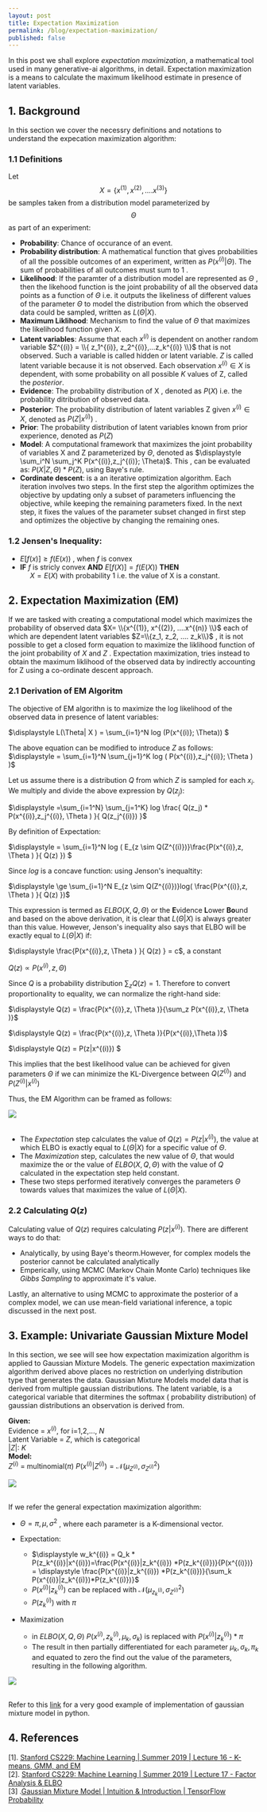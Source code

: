 ```yaml
---
layout: post
title: Expectation Maximization
permalink: /blog/expectation-maximization/
published: false
---
```


In this post we shall explore *expectation maximization*, a mathematical tool used in many generative-ai algorithms, in detail. Expectation maximization is a means to calculate the maximum likelihood estimate in presence of latent variables. 

## 1. Background
In this section we cover the necessry definitions and notations to understand the expecation maximization algorithm:  
### 1.1 Definitions
Let $$X= \{x^{(1)}, x^{(2)}, ....x^{(3)} \}$$ be samples taken from a distribution model parameterized by $$\Theta$$ as part of an experiment:   
* **Probability**: Chance of occurance of an event.   
* **Probability distribution**: A mathematical function that gives probabilities of all the possible outcomes of an experiment, written as  $P (x^{(i)} | \Theta )$. The sum of probabilities of all outcomes must sum to 1 .  
* **Likelihood**: If the paramter of a distribution model are represented as $\Theta$ , then the likehood function is the joint probability of all the observed data points as a function of $\Theta$ i.e. it outputs the likeliness of different values of the parameter $\Theta$ to model the distribution from which the observed data could be sampled, written as $L(\Theta| X )$.  
* **Maximum Liklihood**: Mechanism to find the value of $\Theta$ that maximizes the likelihood function given $X$.    
* **Latent variables**: Assume that each $x^{(i)}$  is dependent on another random variable $Z^{(i)} = \\{ z_1^{(i)}, z_2^{(i)},...z_k^{(i)} \\}$ that is not observed. Such a variable is called hidden or latent variable. $Z$ is called latent variable because it is not observed.
Each observation $x^{(i)} \in X$ is dependent, with some probability on all possible $K$ values of Z, called the *posterior*.    
* **Evidence**: The probability distribution of X , denoted as $P(X)$ i.e. the probability ditribution of observed data.
* **Posterior**: The probability distribution of latent variables Z given $x^{(i)} \in X$, denoted as $P(Z|x^{(i)})$ .
* **Prior**: The probability distribution of latent variables known from prior experience, denoted as $P(Z)$
* **Model**: A computational framework that maximizes the joint probability of variables X and Z parameterized by $\Theta$, denoted as $\displaystyle \sum_i^N \sum_j^K P(x^{(i)},z_j^{(i)}; \Theta)$. This , can be evaluated as:
$P(X|Z,\Theta) * P(Z)$, using Baye's rule.
* **Cordinate descent**: is a an iterative optimization algorithm. Each iteration involves two steps. In the first step the algorithm optimizes the objective by updating only a subset of parameters influencing the objective, while keeping the remaining parameters fixed. In the next step, it fixes the values of the parameter subset changed in first step and optimizes the objective by changing the remaining ones.

### 1.2 Jensen's Inequality:   
* $E[f(x)] \ge f( E(x))$  , when $f$ is convex  
* **IF** *f* is stricly convex **AND**  $E[f(X)] = f( E(X) )$ **THEN**  
&nbsp;&nbsp;&nbsp;&nbsp; $X = E(X)$ with probability 1 i.e. the value of X is a constant.


## 2. Expectation Maximization (EM)
If we are tasked with creating a computational model which maximizes the probability of observed data $X= \\{x^{(1)}, x^{(2)}, ....x^{(n)} \\}$ each of which are dependent latent variables $Z=\\{z_1, z_2, .... z_k\\}$ , it is not possible to get a closed form equation to maximize the liklihood function of the joint probability of $X$ and $Z$ . Expectation maximization, tries instead to obtain the maximum liklihood of the observed data by indirectly accounting for Z using a co-ordinate descent approach. 

### 2.1 Derivation of EM Algoritm
The objective of EM algorithn is to maximize the log likelihood of the observed data in presence of latent variables:  
  
$\displaystyle L(\Theta| X ) = \sum_{i=1}^N log (P(x^{(i)}; \Theta))  $  
  
The above equation can be modified to introduce $Z$ as follows:  
$\displaystyle = \sum_{i=1}^N \sum_{j=1}^K log ( P(x^{(i)},z_j^{(i)}; \Theta ) )$  

Let us assume there is a distribution $Q$ from which $Z$ is sampled for each $x_i$. We multiply and divide the above expression by $Q(z_j)$:    
  
$\displaystyle =\sum_{i=1^N} \sum_{j=1^K} log \frac{ Q(z_j) * P(x^{(i)},z_j^{(i)}, \Theta ) }{ Q(z_j^{(i)}) }$  

By definition of Expectation:  
  
$\displaystyle = \sum_{i=1}^N log ( E_{z \sim Q(Z^{(i)})}\frac{P(x^{(i)},z, \Theta ) }{ Q(z) }) $   

Since $log$ is a concave function: using Jenson's inequaltity: 
    
$\displaystyle \ge \sum_{i=1}^N E_{z \sim Q(Z^{(i)})}log( \frac{P(x^{(i)},z, \Theta ) }{ Q(z) })$   

This expression is termed as $ELBO(X, Q, \Theta )$  or the **E**vidence **L**ower **Bo**und and based on  the above derivation, it is clear that $L(\Theta| X )$ is always greater than this value. However, Jenson's inequality also says that ELBO will be exactly equal to $L(\Theta| X )$ if:
  
$\displaystyle \frac{P(x^{(i)},z, \Theta ) }{ Q(z) } = c$, a constant 

$\displaystyle Q(z) \propto P(x^{(i)},z, \Theta )$  

Since $Q$ is a probability distribution $\sum_z Q(z)=1$. Therefore to convert proportionality to equality, we can normalize the right-hand side:
  
$\displaystyle Q(z) = \frac{P(x^{(i)},z, \Theta )}{\sum_z P(x^{(i)},z, \Theta )}$  

$\displaystyle Q(z) = \frac{P(x^{(i)},z, \Theta )}{P(x^{(i)},\Theta )}$  

$\displaystyle Q(z) = P(z|x^{(i)}) $  

This implies that the best likelihood value can be achieved for given parameters $\Theta$ if we can minimize the KL-Divergence between $Q(Z^{(i)})$ and $P(Z^{(i)}|x^{(i)})$ 

Thus, the EM Algorithm can be framed as follows:

<p align="left">
  <img src="../images/emalgo.png" > <br><br>
</p>   

- The *Expectation* step calculates the value of $Q(z)=P(z|x^{(i)})$, the value at which ELBO is exactly equal to $L(\Theta| X )$ for a specific value of $\Theta$.  
-  The *Maximization* step, calculates the new value of  $\Theta$, that would maximize the  or the value of $ELBO(X, Q, \Theta )$ with the value of $Q$ calculated in the expectation step held constant.
-  These two steps performed iteratively converges the parameters $\Theta$ towards values that maximizes the value of $L(\Theta| X )$.

 ### 2.2 Calculating $Q(z)$

 Calculating value of $Q(z)$ requires calculating $P(z|x^{(i)})$. There are different ways to do that:
 - Analytically, by using Baye's theorm.However, for complex models the posterior cannot be calculated analytically  
 - Emperically, using MCMC (Markov Chain Monte Carlo) techniques like *Gibbs Sampling* to approximate it's value.

Lastly, an alternative to using MCMC to approximate the posterior of a complex model, we can use mean-field variational inference, a topic discussed in the next post.  

## 3. Example: Univariate Gaussian Mixture Model 
In this section, we see will see how expectation maximization algorithm is applied to Gaussian Mixture Models. The generic expectation maximization algorithm derived above places no restriction on underlying distribution type that generates the data. Gaussian Mixture Models model data that is derived from multiple gaussian distributions.  The latent variable, is a categorical variable that ditermines the softmax ( probability distribution) of gaussian distributions an observation is derived from.

**Given:**   
Evidence = $x^{(i)}$, for i=1,2,..., $N$  
Latent Variable = $Z$, which is categorical   
$|Z|$: $K$  
**Model:**  
$Z^{(i)}$ = multinomial($\pi$) 
$P(x^{(i)} | Z^{(i)}) = \mathcal{N}(\mu_{Z^{(i)}},\sigma^{2}_{Z^{(i)}})$  

<p align="left">
  <img src="../images/gmm.png" > <br><br>
</p>   

If we refer the general expectation maximization algorithm:  
- $\Theta=\pi,\mu,\sigma^{2}$ , where each parameter is a K-dimensional vector.

- Expectation:
  * $\displaystyle w_k^{(i)} =  Q_k * P(z_k^{(i)}|x^{(i)})=\frac{P(x^{(i)}|z_k^{(i)}) *P(z_k^{(i)})}{P(x^{(i)})} = \displaystyle \frac{P(x^{(i)}|z_k^{(i)}) *P(z_k^{(i)})}{\sum_k P(x^{(i)}|z_k^{(i)})*P(z_k^{(i)})}$
  * $P(x^{(i)}|z_k^{(i)})$ can be replaced with $\mathcal{N}(\mu_{z_k^{(i)}},\sigma^{2}_{Z^{(i)}})$
  * $P(z_k^{(i)})$ with $\pi$
 - Maximization
   * in $ELBO(X, Q, \Theta )$ $P(x^{(i)},z_k^{(i)}, \mu_k,\sigma_k  )$ is replaced with $P(x^{(i)} | z_k^{(i)}) *  \pi$
   * The result in then partially differentiated for each parameter $\mu_k,\sigma_k,\pi_k$ and equated to zero the find out the value of the parameters, resulting in the following algorithm.  
  
<p align="left">
  <img src="../images/gmmalgo.png" > <br><br>
</p>   
 
 Refer to this [link](https://youtu.be/vl_5evp-CYo?si=9mi2CLANt88OltB9) for a very good example of implementation of gaussian mixture model in python.
 
## 4. References
[1]. [Stanford CS229: Machine Learning | Summer 2019 | Lecture 16 - K-means, GMM, and EM](https://youtu.be/LmpkKwsyQj4?si=bMGq-nweN55eyStP)  
[2]. [Stanford CS229: Machine Learning | Summer 2019 | Lecture 17 - Factor Analysis & ELBO](https://youtu.be/pA-bo8_HNy4?si=n1v4R0MAhuhOe4vd)  
[3] .[Gaussian Mixture Model | Intuition & Introduction | TensorFlow Probability](https://youtu.be/atDp5bkzej4?si=Uf_hHpdoxtiYkFxe)  
